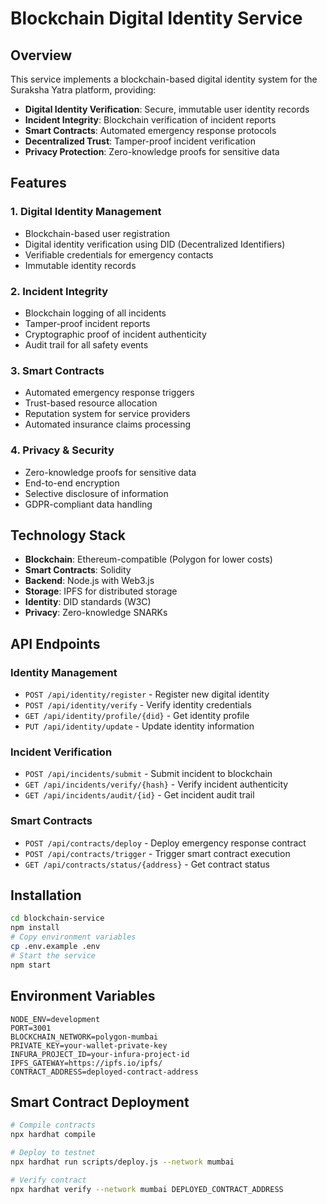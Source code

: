 # Blockchain Digital Identity Service

## Overview
This service implements a blockchain-based digital identity system for the Suraksha Yatra platform, providing:

- **Digital Identity Verification**: Secure, immutable user identity records
- **Incident Integrity**: Blockchain verification of incident reports
- **Smart Contracts**: Automated emergency response protocols
- **Decentralized Trust**: Tamper-proof incident verification
- **Privacy Protection**: Zero-knowledge proofs for sensitive data

## Features

### 1. Digital Identity Management
- Blockchain-based user registration
- Digital identity verification using DID (Decentralized Identifiers)
- Verifiable credentials for emergency contacts
- Immutable identity records

### 2. Incident Integrity
- Blockchain logging of all incidents
- Tamper-proof incident reports
- Cryptographic proof of incident authenticity
- Audit trail for all safety events

### 3. Smart Contracts
- Automated emergency response triggers
- Trust-based resource allocation
- Reputation system for service providers
- Automated insurance claims processing

### 4. Privacy & Security
- Zero-knowledge proofs for sensitive data
- End-to-end encryption
- Selective disclosure of information
- GDPR-compliant data handling

## Technology Stack

- **Blockchain**: Ethereum-compatible (Polygon for lower costs)
- **Smart Contracts**: Solidity
- **Backend**: Node.js with Web3.js
- **Storage**: IPFS for distributed storage
- **Identity**: DID standards (W3C)
- **Privacy**: Zero-knowledge SNARKs

## API Endpoints

### Identity Management
- `POST /api/identity/register` - Register new digital identity
- `POST /api/identity/verify` - Verify identity credentials
- `GET /api/identity/profile/{did}` - Get identity profile
- `PUT /api/identity/update` - Update identity information

### Incident Verification
- `POST /api/incidents/submit` - Submit incident to blockchain
- `GET /api/incidents/verify/{hash}` - Verify incident authenticity
- `GET /api/incidents/audit/{id}` - Get incident audit trail

### Smart Contracts
- `POST /api/contracts/deploy` - Deploy emergency response contract
- `POST /api/contracts/trigger` - Trigger smart contract execution
- `GET /api/contracts/status/{address}` - Get contract status

## Installation

```bash
cd blockchain-service
npm install
# Copy environment variables
cp .env.example .env
# Start the service
npm start
```

## Environment Variables

```env
NODE_ENV=development
PORT=3001
BLOCKCHAIN_NETWORK=polygon-mumbai
PRIVATE_KEY=your-wallet-private-key
INFURA_PROJECT_ID=your-infura-project-id
IPFS_GATEWAY=https://ipfs.io/ipfs/
CONTRACT_ADDRESS=deployed-contract-address
```

## Smart Contract Deployment

```bash
# Compile contracts
npx hardhat compile

# Deploy to testnet
npx hardhat run scripts/deploy.js --network mumbai

# Verify contract
npx hardhat verify --network mumbai DEPLOYED_CONTRACT_ADDRESS
```